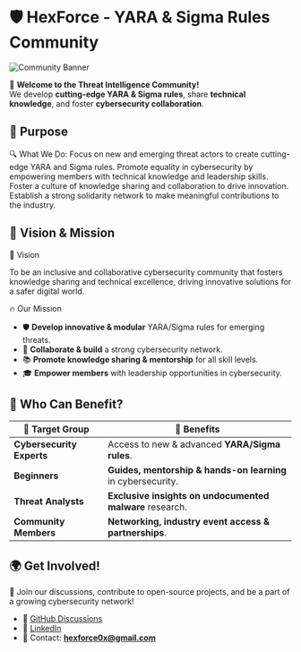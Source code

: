 # 🛡️ HexForce - YARA & Sigma Rules Community

![Community Banner](https://github.com/your-repo/banner.png)

🚀 **Welcome to the Threat Intelligence Community!**  
We develop **cutting-edge YARA & Sigma rules**, share **technical knowledge**, and foster **cybersecurity collaboration**.  

## 📌 **Purpose**

🔍 What We Do:
Focus on new and emerging threat actors to create cutting-edge YARA and Sigma rules.
Promote equality in cybersecurity by empowering members with technical knowledge and leadership skills.
Foster a culture of knowledge sharing and collaboration to drive innovation.
Establish a strong solidarity network to make meaningful contributions to the industry.

## 🌟 **Vision & Mission**

📌 Vision

To be an inclusive and collaborative cybersecurity community that fosters knowledge sharing and technical excellence, driving innovative solutions for a safer digital world.

🔥 Our Mission

- 🛡️ **Develop innovative & modular** YARA/Sigma rules for emerging threats.
- 🤝 **Collaborate & build** a strong cybersecurity network.
- 📚 **Promote knowledge sharing & mentorship** for all skill levels.
- 🎓 **Empower members** with leadership opportunities in cybersecurity.

## 📌 **Who Can Benefit?**

| 🎯 Target Group           | 🚀 Benefits |
|--------------------------|-------------|
| **Cybersecurity Experts** | Access to new & advanced **YARA/Sigma rules**. |
| **Beginners** | **Guides, mentorship & hands-on learning** in cybersecurity. |
| **Threat Analysts** | **Exclusive insights on undocumented malware** research. |
| **Community Members** | **Networking, industry event access & partnerships**. |

## 🌍 **Get Involved!**

🔗 Join our discussions, contribute to open-source projects, and be a part of a growing cybersecurity network! 
- 📢 [GitHub Discussions](https://github.com/your-repo/discussions)  
- 💬 [LinkedIn](https://twitter.com/your-community)  
- 📩 Contact: **hexforce0x@gmail.com**  


